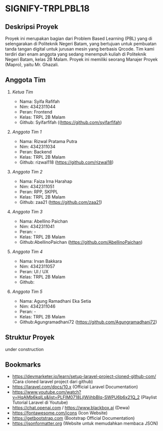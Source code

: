 # SIGNIFY-TRPLPBL18

## Deskripsi Proyek
Proyek ini merupakan bagian dari Problem Based Learning (PBL) yang di selengarakan di Politeknik Negeri Batam, yang bertujuan untuk pembuatan tanda tangan digital untuk jurusan mesin yang berbasis Qrcode. Tim kami terdiri dari enam anggota yang sedang menempuh kuliah di Politeknik Negeri Batam, kelas 2B Malam. Proyek ini memiliki seorang Manajer Proyek (Mapro), yaitu Mr. Ghazali.

## Anggota Tim
1. *Ketua Tim*
    - Nama:  Syifa Rafifah
    - Nim: 4342311044
    - Peran: Frontend
    - Kelas: TRPL 2B Malam
    - Github: Syifarfifah ((https://github.com/syifarfifah)

2. *Anggota Tim 1*
    - Nama: Rizwal Pratama Putra
    - Nim: 4342311034
    - Peran: Backend
    - Kelas: TRPL 2B Malam
    - Github: rizwal118 (https://github.com/rizwal18)

3. *Anggota Tim 2*
    - Nama: Faiza Irna Harahap
    - Nim: 4342311051
    - Peran: RPP, SKPPL
    - Kelas: TRPL 2B Malam
    - Github: zaa21 (https://github.com/zaa21)

4. *Anggota Tim 3*
    - Nama: Abellino Paichan
    - Nim: 4342311041
    - Peran: -
    - Kelas: TRPL 2B Malam
    - Github:AbellinoPaichan (https://github.com/AbellinoPaichan)

5. *Anggota Tim 4*
    - Nama: Irvan Bakkara
    - Nim: 4342311057
    - Peran: UI / UX 
    - Kelas: TRPL 2B Malam
    - Github: 

6. *Anggota Tim 5*
    - Nama: Agung Ramadhani Eka Setia 
    - Nim: 4342311046
    - Peran: -
    - Kelas: TRPL 2B Malam
    - Github:Agungramadhani72 (https://github.com/Agungramadhani72)

## Struktur Proyek
under construction

## Bookmarks
- https://devmarketer.io/learn/setup-laravel-project-cloned-github-com/ (Cara cloned laravel project dari github)
- https://laravel.com/docs/10.x (Official Laravel Documentation)
- https://www.youtube.com/watch?v=HqAMb6kqlLs&list=PLFIM0718LjIWiihbBIq-SWPU6b6x21Q_2 (Playlist Tutorial Laravel di Youtube)
- https://chat.openai.com / https://www.blackbox.ai (Dewa)
- https://fontawesome.com/icons (Icon Website)
- https://getbootstrap.com (Bootstrap Official Documentation)
- https://jsonformatter.org (Website untuk memudahkan membaca JSON)
